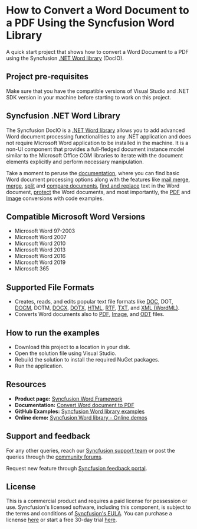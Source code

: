 # How to Convert a Word Document to a PDF Using the Syncfusion Word Library
A quick start project that shows how to convert a Word Document to a PDF using the Syncfusion [.NET&nbsp;Word library](https://www.syncfusion.com/document-processing/word-framework/net/word-library?utm_source=github&utm_medium=listing&utm_campaign=github-compare-word-documents-examples) (DocIO).

## Project pre-requisites
Make sure that you have the compatible versions of Visual Studio and .NET SDK version in your machine before starting to work on this project.

## Syncfusion .NET Word Library
The Syncfusion DocIO is a [.NET Word library](https://www.syncfusion.com/document-processing/word-framework/net/word-library?utm_source=github&utm_medium=listing&utm_campaign=github-convert-word-document-to-pdf-examples) allows you to add advanced Word document processing functionalities to any .NET application and does not require Microsoft Word application to be installed in the machine. It is a non-UI component that provides a full-fledged document instance model similar to the Microsoft Office COM libraries to iterate with the document elements explicitly and perform necessary manipulation. 

Take a moment to peruse the [documentation](https://help.syncfusion.com/file-formats/docio/getting-started?utm_source=github&utm_medium=listing&utm_campaign=github-convert-word-document-to-pdf-examples), where you can find basic Word document processing options along with the features like [mail merge](https://help.syncfusion.com/file-formats/docio/working-with-mail-merge?utm_source=github&utm_medium=listing&utm_campaign=github-convert-word-document-to-pdf-examples), [merge](https://help.syncfusion.com/file-formats/docio/word-document/merging-word-documents?utm_source=github&utm_medium=listing&utm_campaign=github-convert-word-document-to-pdf-examples), [split](https://help.syncfusion.com/file-formats/docio/word-document/split-word-documents?utm_source=github&utm_medium=listing&utm_campaign=github-convert-word-document-to-pdf-examples) and [compare documents](https://help.syncfusion.com/file-formats/docio/word-document/compare-word-documents?utm_source=github&utm_medium=listing&utm_campaign=github-convert-word-document-to-pdf-examples), [find and replace](https://help.syncfusion.com/file-formats/docio/working-with-find-and-replace?utm_source=github&utm_medium=listing&utm_campaign=github-convert-word-document-to-pdf-examples) text in the Word document, [protect](https://help.syncfusion.com/file-formats/docio/working-with-security?utm_source=github&utm_medium=listing&utm_campaign=github-convert-word-document-to-pdf-examples) the Word documents, and most importantly, the [PDF](https://help.syncfusion.com/file-formats/docio/word-to-pdf?utm_source=github&utm_medium=listing&utm_campaign=github-convert-word-document-to-pdf-examples) and [Image](https://help.syncfusion.com/file-formats/docio/word-to-image?utm_source=github&utm_medium=listing&utm_campaign=github-convert-word-document-to-pdf-examples) conversions with code examples.

Compatible Microsoft Word Versions
----------------------------------

*   Microsoft Word 97-2003
*   Microsoft Word 2007
*   Microsoft Word 2010
*   Microsoft Word 2013
*   Microsoft Word 2016
*   Microsoft Word 2019
*   Microsoft 365

Supported File Formats
----------------------

*   Creates, reads, and edits popular text file formats like [DOC](https://help.syncfusion.com/file-formats/docio/word-file-formats?utm_source=github&utm_medium=listing&utm_campaign=github-convert-word-document-to-pdf-examples#doc-to-docx-and-docx-to-doc), DOT, [DOCM](https://help.syncfusion.com/file-formats/docio/word-file-formats?utm_source=github&utm_medium=listing&utm_campaign=github-convert-word-document-to-pdf-examples#macros), DOTM, [DOCX](https://help.syncfusion.com/file-formats/docio/word-file-formats?utm_source=github&utm_medium=listing&utm_campaign=github-convert-word-document-to-pdf-examples#doc-to-docx-and-docx-to-doc), [DOTX](https://help.syncfusion.com/file-formats/docio/word-file-formats?utm_source=github&utm_medium=listing&utm_campaign=github-convert-word-document-to-pdf-examples#templates), [HTML](https://help.syncfusion.com/file-formats/docio/html?utm_source=github&utm_medium=listing&utm_campaign=github-convert-word-document-to-pdf-examples), [RTF](https://help.syncfusion.com/file-formats/docio/rtf?utm_source=github&utm_medium=listing&utm_campaign=github-convert-word-document-to-pdf-examples), [TXT](https://help.syncfusion.com/file-formats/docio/text?utm_source=github&utm_medium=listing&utm_campaign=github-convert-word-document-to-pdf-examples), and [XML (WordML)](https://help.syncfusion.com/file-formats/docio/word-file-formats#word-processing-xml-xml?utm_source=github&utm_medium=listing&utm_campaign=github-convert-word-document-to-pdf-examples).
*   Converts Word documents also to [PDF](https://help.syncfusion.com/file-formats/docio/word-to-pdf?utm_source=github&utm_medium=listing&utm_campaign=github-convert-word-document-to-pdf-examples), [Image](https://help.syncfusion.com/file-formats/docio/word-to-image?utm_source=github&utm_medium=listing&utm_campaign=github-convert-word-document-to-pdf-examples), and [ODT](https://help.syncfusion.com/file-formats/docio/word-to-odt?utm_source=github&utm_medium=listing&utm_campaign=github-convert-word-document-to-pdf-examples) files.

## How to run the examples
- Download this project to a location in your disk.
- Open the solution file using Visual Studio.
- Rebuild the solution to install the required NuGet packages.
- Run the application.

## Resources

- **Product page:** [Syncfusion Word Framework](https://www.syncfusion.com/document-processing/word-framework/net?utm_source=github&utm_medium=listing&utm_campaign=github-convert-word-document-to-pdf-examples)
- **Documentation:** [Convert Word document to PDF](https://help.syncfusion.com/file-formats/docio/word-to-pdf?utm_source=github&utm_medium=listing&utm_campaign=github-convert-word-document-to-pdf-examples)
- **GitHub Examples:** [Syncfusion Word library examples](https://github.com/SyncfusionExamples/DocIO-Examples?utm_source=github&utm_medium=listing&utm_campaign=github-convert-word-document-to-pdf-examples)
- **Online demo:** [Syncfusion Word library - Online demos](https://ej2.syncfusion.com/aspnetcore/DocIO/SalesInvoice?utm_source=github&utm_medium=listing&utm_campaign=github-convert-word-document-to-pdf-examples)

## Support and feedback
For any other queries, reach our [Syncfusion support team](https://support.syncfusion.com/?utm_source=github&utm_medium=listing&utm_campaign=github-convert-word-document-to-pdf-examples) or post the queries through the [community forums](https://www.syncfusion.com/forums?utm_source=github&utm_medium=listing&utm_campaign=github-convert-word-document-to-pdf-examples).

Request new feature through [Syncfusion feedback portal](https://www.syncfusion.com/feedback?utm_source=github&utm_medium=listing&utm_campaign=github-convert-word-document-to-pdf-examples).

## License
This is a commercial product and requires a paid license for possession or use. Syncfusion's licensed software, including this component, is subject to the terms and conditions of [Syncfusion's EULA](https://www.syncfusion.com/license/studio/22.2.5/syncfusion_essential_studio_eula.pdf). You can purchase a licnense [here](https://www.syncfusion.com/sales/products?utm_source=github&utm_medium=listing&utm_campaign=github-convert-word-document-to-pdf-examples) or start a free 30-day trial [here](https://www.syncfusion.com/account/manage-trials/start-trials?utm_source=github&utm_medium=listing&utm_campaign=github-convert-word-document-to-pdf-examples).
